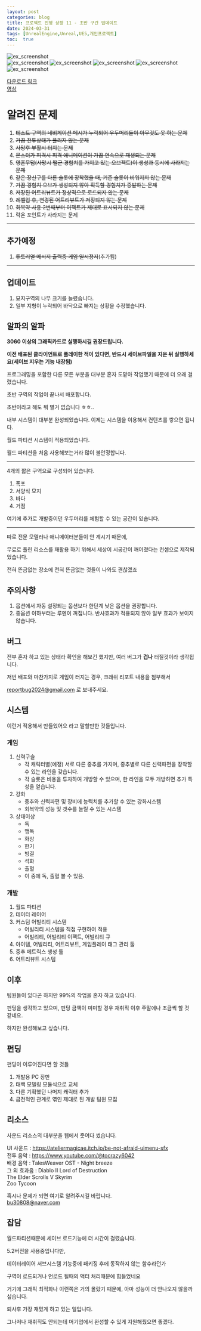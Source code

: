 ```yaml
---
layout: post
categories: blog
title: 프로젝트 진행 상황 11 - 초반 구간 업데이트
date: 2024-03-31
tags: [UnrealEngine,Unreal,UE5,개인프로젝트]
toc:  true
---
```

![ex_screenshot](/assets/images/unreal/myProject/24.03.30/waterfall.png)   
![ex_screenshot](/assets/images/unreal/myProject/24.03.30/tomb.png) 
![ex_screenshot](/assets/images/unreal/myProject/24.03.30/kraken.png) 
![ex_screenshot](/assets/images/unreal/myProject/24.03.30/player.png) 
![ex_screenshot](/assets/images/unreal/myProject/24.03.30/home1.png) 
![ex_screenshot](/assets/images/unreal/myProject/24.03.30/home2.png) 

[다운로드 링크](https://drive.google.com/file/d/1GZCqtfOgitrkO66vPkL-7OoPfxQ3U56a/view?usp=sharing)   
[영상](https://drive.google.com/file/d/1O1FUVBWf3CkzxER6WuhQxiay2J0S90AB/view?usp=drive_link)

# 알려진 문제
1. ~~테스트 구역의 네비게이션 메시가 누락되어 우두머리들이 아무것도 못 하는 문제~~
2. ~~가끔 전투상태가 풀리지 않는 문제~~
3. ~~사망후 부활시 터지는 문제~~
4. ~~몬스터가 피격시 피격 애니메이션이 가끔 연속으로 재생되는 문제~~
5. ~~영혼무덤(사망시 떨군 경험치를 가지고 있는 오브젝트)이 생성과 동시에 사라지는 문제~~
6. ~~같은 장신구를 다른 슬롯에 장착했을 때, 기존 슬롯이 비워지지 않는 문제~~
7. ~~가끔 경험치 오브가 생성되지 않아 획득할 경험치가 증발하는 문제~~
8. ~~저장된 어트리뷰트가 정상적으로 로드되지 않는 문제~~
9. ~~레벨업 후, 변경된 어트리뷰트가 저장되지 않는 문제~~
10. ~~회복약 사용 2번째부터 이팩트가 제대로 표시되지 않는 문제~~
11. 락온 포인트가 사라지는 문제
   
------------------
## 추가예정
1. ~~튜토리얼 메시지 출력중 게임 일시정지~~(추가됨)
-------------------

## 업데이트
1. 묘지구역의 나무 크기를 늘렸습니다.
2. 일부 지형이 누락되어 바닥으로 빠지는 상황을 수정했습니다.

## 알파의 알파
**3060 이상의 그래픽카드로 실행하시길 권장드립니다.**

**이전 배포된 클라이언트로 플레이한 적이 있다면, 반드시 세이브파일을 지운 뒤 실행하세요(세이브 지우는 기능 내장됨)**

프로그래밍을 포함한 다른 모든 부분을 대부분 혼자 도맡아 작업했기 때문에 더 오래 걸렸습니다.

초반 구역의 작업이 끝나서 배포합니다.   

초반이라고 해도 뭐 별거 없습니다 ㅎㅎ..

내부 시스템이 대부분 완성되었습니다. 이제는 시스템을 이용해서 컨텐츠를 쌓으면 됩니다.

월드 파티션 시스템이 적용되었습니다.   

월드 파티션을 처음 사용해보는거라 많이 불안정합니다.   

----------------------------------

4개의 짧은 구역으로 구성되어 있습니다.
1. 폭포
2. 서양식 묘지
3. 바다
4. 거점

여기에 추가로 개발중이던 우두머리를 체험할 수 있는 공간이 있습니다.

----------------------------------

따로 전문 모델러나 애니메이터분들이 안 계시기 때문에, 

무료로 풀린 리소스를 재활용 하기 위해서 세상이 시공간이 깨어졌다는 컨셉으로 제작되었습니다.

전혀 뜬금없는 장소에 전혀 뜬금없는 것들이 나와도 괜찮겠죠


## 주의사항
1. 옵션에서 자동 설정되는 옵션보다 한단계 낮은 옵션을 권장합니다.
2. 중옵션 이하부터는 루멘이 꺼집니다. 반사효과가 적용되지 않아 일부 효과가 보이지 않습니다.

## 버그
전부 혼자 하고 있는 상태라 확인을 해보긴 했지만, 여러 버그가 **겁나** 터질것이라 생각됩니다.

저번 배포와 마찬가지로 게임이 터지는 경우, 크래쉬 리포트 내용을 첨부해서

reportbug2024@gmail.com 로 보내주세요.


## 시스템
이런거 적용해서 만들었어요 라고 말할만한 것들입니다.

### 게임
1. 신력구슬
   - 각 캐릭터별(예정) 서로 다른 중추를 가지며, 중추별로 다른 신력파편을 장착할 수 있는 라인을 갖습니다.
   - 각 슬롯은 비용을 투자하여 개방할 수 있으며, 한 라인을 모두 개방하면 추가 특성을 얻습니다.
2. 강화
    - 중추와 신력파편 및 장비에 능력치를 추가할 수 있는 강화시스템
    - 회복약의 성능 및 갯수를 늘릴 수 있는 시스템
3. 상태이상
    - 독
    - 맹독
    - 화상
    - 한기
    - 빙결
    - 석화
    - 출혈
    - 이 중에 독, 출혈 볼 수 있음.
  
### 개발
1. 월드 파티션
2. 데이터 레이어
3. 커스텀 어빌리티 시스템
   - 어빌리티 시스템을 직접 구현하여 적용
   - 어빌리티, 어빌리티 이팩트, 어빌리티 큐
4. 아이템, 어빌리티, 어트리뷰트, 게임플레이 태그 관리 툴
5. 중추 메트릭스 생성 툴
6. 어트리뷰트 시스템


## 이후

팀원들이 있다곤 하지만 99%의 작업을 혼자 하고 있습니다.

펀딩을 생각하고 있으며, 펀딩 금액이 미미할 경우 재취직 이후 주말에나 조금씩 할 것 같네요.

하지만 완성해보고 싶습니다.

## 펀딩
펀딩이 이루어진다면 할 것들
1. 개발용 PC 장만
2. 태백 모델링 모듈식으로 교체
3. 다른 기획했던 나머지 캐릭터 추가
4. 금전적인 관계로 엮인 제대로 된 개발 팀원 모집

## 리소스
사운드 리소스의 대부분을 웹에서 줏어다 썼습니다.   

UI 사운드 : https://ateliermagicae.itch.io/be-not-afraid-uimenu-sfx   
전투 음악 : https://www.youtube.com/@tocrazy6042   
배경 음악 : TalesWeaver OST - Night breeze   
그 외 효과음 :  Diablo II Lord of Destruction    
The Elder Scrolls V Skyrim   
Zoo Tycoon   

혹시나 문제가 되면 여기로 알려주시길 바랍니다.   
bu30808@naver.com


## 잡담

월드파티션때문에 세이브 로드기능에 더 시간이 걸렸습니다.

5.2버전을 사용중입니다만, 

데이터레이어 서브시스템 기능중에 패키징 후에 동작하지 않는 함수라던가

구역이 로드되거나 언로드 될때의 액터 처리때문에 힘들었네요

거기에 그래픽 최적화나 이런쪽은 거의 몰랐기 때문에, 아마 성능이 더 안나오지 않을까 싶습니다.

퇴사후 가장 재밌게 하고 있는 일입니다.

그나저나 재취직도 안되는데 머기업에서 완성할 수 있게 지원해줬으면 좋겠다.


